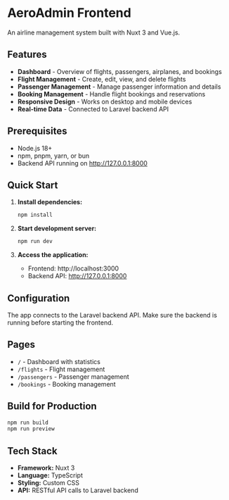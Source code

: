# AeroAdmin Frontend

An airline management system built with Nuxt 3 and Vue.js.

## Features

- **Dashboard** - Overview of flights, passengers, airplanes, and bookings
- **Flight Management** - Create, edit, view, and delete flights
- **Passenger Management** - Manage passenger information and details
- **Booking Management** - Handle flight bookings and reservations
- **Responsive Design** - Works on desktop and mobile devices
- **Real-time Data** - Connected to Laravel backend API

## Prerequisites

- Node.js 18+ 
- npm, pnpm, yarn, or bun
- Backend API running on http://127.0.0.1:8000

## Quick Start

1. **Install dependencies:**
   ```bash
   npm install
   ```

2. **Start development server:**
   ```bash
   npm run dev
   ```

3. **Access the application:**
   - Frontend: http://localhost:3000
   - Backend API: http://127.0.0.1:8000

## Configuration

The app connects to the Laravel backend API. Make sure the backend is running before starting the frontend.

## Pages

- `/` - Dashboard with statistics
- `/flights` - Flight management
- `/passengers` - Passenger management  
- `/bookings` - Booking management

## Build for Production

```bash
npm run build
npm run preview
```

## Tech Stack

- **Framework:** Nuxt 3
- **Language:** TypeScript
- **Styling:** Custom CSS
- **API:** RESTful API calls to Laravel backend
